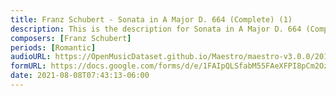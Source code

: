 ```yaml
---
title: Franz Schubert - Sonata in A Major D. 664 (Complete) (1)
description: This is the description for Sonata in A Major D. 664 (Complete) by Franz Schubert
composers: [Franz Schubert]
periods: [Romantic]
audioURL: https://OpenMusicDataset.github.io/Maestro/maestro-v3.0.0/2017/MIDI-Unprocessed_078_PIANO078_MID--AUDIO-split_07-09-17_Piano-e_1-02_wav--2.midi
formURL: https://docs.google.com/forms/d/e/1FAIpQLSfabM55FAeXFPI8pCm2OzqTFxM_nrryAdPEea8Svx4y1Qvf4Q/viewform
date: 2021-08-08T07:43:13-06:00
---
```

